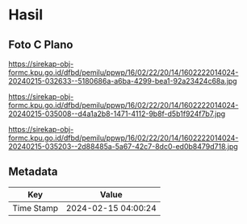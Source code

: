 # Hasil

## Foto C Plano

https://sirekap-obj-formc.kpu.go.id/dfbd/pemilu/ppwp/16/02/22/20/14/1602222014024-20240215-032633--5180686a-a6ba-4299-bea1-92a23424c68a.jpg

https://sirekap-obj-formc.kpu.go.id/dfbd/pemilu/ppwp/16/02/22/20/14/1602222014024-20240215-035008--d4a1a2b8-1471-4112-9b8f-d5b1f924f7b7.jpg

https://sirekap-obj-formc.kpu.go.id/dfbd/pemilu/ppwp/16/02/22/20/14/1602222014024-20240215-035203--2d88485a-5a67-42c7-8dc0-ed0b8479d718.jpg


## Metadata

| Key        | Value               |
| ---------- | ------------------- |
| Time Stamp | 2024-02-15 04:00:24 |




